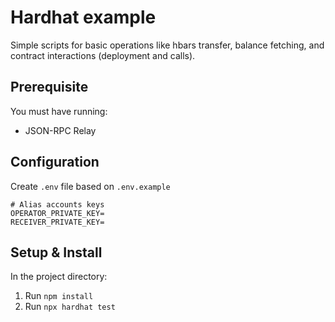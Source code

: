 # Hardhat example

Simple scripts for basic operations like hbars transfer, balance fetching, and contract interactions (deployment and calls).

## Prerequisite
You must have running:
- JSON-RPC Relay

## Configuration

Create `.env` file based on `.env.example`
```
# Alias accounts keys
OPERATOR_PRIVATE_KEY=
RECEIVER_PRIVATE_KEY=

```

## Setup & Install

In the project directory:

1. Run `npm install`
2. Run `npx hardhat test`